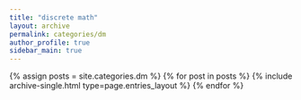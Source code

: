 ```yaml
---
title: "discrete math"
layout: archive
permalink: categories/dm
author_profile: true
sidebar_main: true
---
```


{% assign posts = site.categories.dm %}
{% for post in posts %} {% include archive-single.html type=page.entries_layout %} {% endfor %}